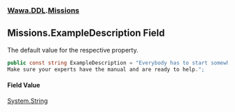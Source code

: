 ### [Wawa.DDL](Wawa.DDL.md 'Wawa.DDL').[Missions](Missions.md 'Wawa.DDL.Missions')

## Missions.ExampleDescription Field

The default value for the respective property.

```csharp
public const string ExampleDescription = "Everybody has to start somewhere. Let's just hope it doesn't end here too.
Make sure your experts have the manual and are ready to help.";
```

#### Field Value
[System.String](https://docs.microsoft.com/en-us/dotnet/api/System.String 'System.String')